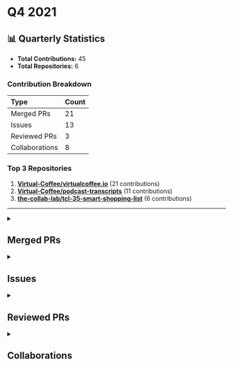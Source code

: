 # Q4 2021

## 📊 Quarterly Statistics

* **Total Contributions:** 45
* **Total Repositories:** 6

### Contribution Breakdown

| Type | Count |
| :--- | :--- |
| Merged PRs | 21 |
| Issues | 13 |
| Reviewed PRs | 3 |
| Collaborations | 8 |

### Top 3 Repositories

1. [**Virtual-Coffee/virtualcoffee.io**](https://github.com/Virtual-Coffee/virtualcoffee.io) (21 contributions)
2. [**Virtual-Coffee/podcast-transcripts**](https://github.com/Virtual-Coffee/podcast-transcripts) (11 contributions)
3. [**the-collab-lab/tcl-35-smart-shopping-list**](https://github.com/the-collab-lab/tcl-35-smart-shopping-list) (6 contributions)

---

<details>
  <summary><h2>Merged PRs</h2></summary>
<table style='width:100%; table-layout:fixed; margin-top:0;'>
  <thead>
    <tr>
      <th style='width:5%;'>No.</th>
      <th style='width:20%;'>Project Name</th>
      <th style='width:20%;'>Title</th>
      <th style='width:35%;'>Description</th>
      <th style='width:20%;'>Date</th>
    </tr>
  </thead>
  <tbody>
      <tr>
        <td>1.</td>
        <td>Virtual-Coffee/podcast-transcripts</td>
        <td><a href='https://github.com/Virtual-Coffee/podcast-transcripts/pull/11'>Add transcriptions guideline</a></td>
        <td>## Linked Issue<br><br>#10 <br><br>&lt;!--<br><br>If you have a pull request related to a current issue please link to that issue number.<br><br>That issue can be linked to the pull request by using the side panel in the Github UI or using the `#` symbol followed by the number of the associated issue.<br><br>To link a pull request to an issue to show that a fix is in progress and to automatically close the issue when someone merges the pull request, type the keyword &quot;Closes&quot; followed by a reference to the issue. For example, Closes #404 or Closes Virtual-Coffee/virtualcoffee.io/issues/404.<br><br>--&gt;<br><br>## Description<br><br>Add a guideline to keep the consistency throughout the Virtual Coffee podcast&#39;s transcriptions.<br><br>&lt;!--<br><br>A pull request description describes what constitutes the Pull Request and what changes you have made to the code.<br><br>It explains what you&#39;ve done, including any code changes, configuration changes, migrations included, new APIs introduced, changes made to old APIs, any new workers/crons introduced in the system, copy changes, and so on. You get the gist.<br><br>A good description informs everyone that is reaading it of the purpose of the pull request. This helps not just the current maintainers but anyone reading it now or in the future to understand your intent.<br><br>If the request is not complete but you want feedback use  Draft Pull Request option of the Pull request dropdown menu.<br><br>@mention individuals that you want to review the PR, and mention why. (“ @username I want to know what you think of this code.”)<br><br>--&gt;<br><br>## Methodology<br><br>&lt;!--<br><br>This section explains why the above changes explained were done.<br><br>Sometimes a developer feels that it&#39;s okay to write &quot;Business/Product requirement&quot; in the description. That&#39;s fine, but doing so defeats the purpose of this section.<br><br>If there is a better explanation as to why the changes were suggested, it&#39;s always good to attach a document reference link for that information.<br><br>A good &quot;Why&quot; section should explain the reasoning behind any changes.<br><br>--&gt;<br><br>## Code of Conduct<br><br>&gt; By submitting this pull request, you agree to follow our [Code of Conduct](https://virtualcoffee.io/code-of-conduct/)<br></td>
        <td>2021-12-28</td>
      </tr>
      <tr>
        <td>2.</td>
        <td>Virtual-Coffee/virtualcoffee.io</td>
        <td><a href='https://github.com/Virtual-Coffee/virtualcoffee.io/pull/498'>Update Virtual Coffee Slack Channel Guide</a></td>
        <td>## Linked Issue<br><br>#497 <br><br>&lt;!--<br><br>If you have a pull request related to a current issue please link to that issue number.<br><br>That issue can be linked to the pull request by using the side panel in the Github UI or using the `#` symbol followed by the number of the associated issue.<br><br>To link a pull request to an issue to show that a fix is in progress and to automatically close the issue when someone merges the pull request, type the keyword &quot;Closes&quot; followed by a reference to the issue. For example, Closes #404 or Closes Virtual-Coffee/virtualcoffee.io/issues/404.<br><br>--&gt;<br><br>## Description<br><br>Update Virtual Coffee&#39;s Slack channel guide to current channels.<br><br>&lt;!--<br><br>A pull request description describes what constitutes the Pull Request and what changes you have made to the code.<br><br>It explains what you&#39;ve done, including any code changes, configuration changes, migrations included, new APIs introduced, changes made to old APIs, any new workers/crons introduced in the system, copy changes, and so on. You get the gist.<br><br>A good description informs everyone that is reaading it of the purpose of the pull request. This helps not just the current maintainers but anyone reading it now or in the future to understand your intent.<br><br>If the request is not complete but you want feedback use  Draft Pull Request option of the Pull request dropdown menu.<br><br>@mention individuals that you want to review the PR, and mention why. (“ @username I want to know what you think of this code.”)<br><br>--&gt;<br><br>## Methodology<br><br>&lt;!--<br><br>This section explains why the above changes explained were done.<br><br>Sometimes a developer feels that it&#39;s okay to write &quot;Business/Product requirement&quot; in the description. That&#39;s fine, but doing so defeats the purpose of this section.<br><br>If there is a better explanation as to why the changes were suggested, it&#39;s always good to attach a document reference link for that information.<br><br>A good &quot;Why&quot; section should explain the reasoning behind any changes.<br><br>--&gt;<br><br>## Code of Conduct<br><br>&gt; By submitting this pull request, you agree to follow our [Code of Conduct](https://virtualcoffee.io/code-of-conduct/)<br></td>
        <td>2021-12-28</td>
      </tr>
      <tr>
        <td>3.</td>
        <td>Virtual-Coffee/virtualcoffee.io</td>
        <td><a href='https://github.com/Virtual-Coffee/virtualcoffee.io/pull/494'>Fix links to Code of Conduct, Our Member and About</a></td>
        <td>## Linked Issue<br><br>#491 <br><br>&lt;!--<br><br>If you have a pull request related to a current issue please link to that issue number.<br><br>That issue can be linked to the pull request by using the side panel in the Github UI or using the `#` symbol followed by the number of the associated issue.<br><br>To link a pull request to an issue to show that a fix is in progress and to automatically close the issue when someone merges the pull request, type the keyword &quot;Closes&quot; followed by a reference to the issue. For example, Closes #404 or Closes Virtual-Coffee/virtualcoffee.io/issues/404.<br><br>--&gt;<br><br>## Description<br><br>- Fix links to *Code of Conduct* and *Our Members* pages from *All Things Virtual Coffee* section on the homepage.<br>- Fix link to *About* page at navbar.<br><br>&lt;!--<br><br>A pull request description describes what constitutes the Pull Request and what changes you have made to the code.<br><br>It explains what you&#39;ve done, including any code changes, configuration changes, migrations included, new APIs introduced, changes made to old APIs, any new workers/crons introduced in the system, copy changes, and so on. You get the gist.<br><br>A good description informs everyone that is reaading it of the purpose of the pull request. This helps not just the current maintainers but anyone reading it now or in the future to understand your intent.<br><br>If the request is not complete but you want feedback use  Draft Pull Request option of the Pull request dropdown menu.<br><br>@mention individuals that you want to review the PR, and mention why. (“ @username I want to know what you think of this code.”)<br><br>--&gt;<br><br>## Methodology<br><br>&lt;!--<br><br>This section explains why the above changes explained were done.<br><br>Sometimes a developer feels that it&#39;s okay to write &quot;Business/Product requirement&quot; in the description. That&#39;s fine, but doing so defeats the purpose of this section.<br><br>If there is a better explanation as to why the changes were suggested, it&#39;s always good to attach a document reference link for that information.<br><br>A good &quot;Why&quot; section should explain the reasoning behind any changes.<br><br>--&gt;<br><br>## Code of Conduct<br><br>&gt; By submitting this pull request, you agree to follow our [Code of Conduct](https://virtualcoffee.io/code-of-conduct/)<br></td>
        <td>2021-12-22</td>
      </tr>
      <tr>
        <td>4.</td>
        <td>Virtual-Coffee/podcast-transcripts</td>
        <td><a href='https://github.com/Virtual-Coffee/podcast-transcripts/pull/9'>Improve transripction season 1 episode 7</a></td>
        <td>## Linked Issue<br><br>Closes #8 <br><br>## Description<br><br>- Improve podcast season 1 episode 7<br><br>## Methodology<br>- Improve/edit transcript manually by listening to the episodes of the podcast.<br>- Keeping 2 lines for each timestamp as originally generated transcriptions.<br></td>
        <td>2021-12-20</td>
      </tr>
      <tr>
        <td>5.</td>
        <td>Virtual-Coffee/podcast-transcripts</td>
        <td><a href='https://github.com/Virtual-Coffee/podcast-transcripts/pull/7'>Improve transcription season 1 episode 6</a></td>
        <td>## Linked Issue<br><br>Closes #6<br><br>## Description<br><br>- Improve podcast season 1 episode 6<br><br>## Methodology<br>- Improve/edit transcript manually by listening to the episodes of the podcast.<br>- Keeping 2 lines for each timestamp as originally generated transcriptions.<br></td>
        <td>2021-12-19</td>
      </tr>
      <tr>
        <td>6.</td>
        <td>Virtual-Coffee/podcast-transcripts</td>
        <td><a href='https://github.com/Virtual-Coffee/podcast-transcripts/pull/5'>Improve transcription season 1 episode 5</a></td>
        <td>## Linked Issue<br><br>Closes #4 <br><br>## Description<br><br>- Improve podcast season 1 episode 5<br><br>## Methodology<br>- Improve/edit transcript manually by listening to the episodes of the podcast.<br>- Keeping 2 lines for each timestamp as originally generated transcriptions.<br></td>
        <td>2021-12-15</td>
      </tr>
      <tr>
        <td>7.</td>
        <td>Virtual-Coffee/podcast-transcripts</td>
        <td><a href='https://github.com/Virtual-Coffee/podcast-transcripts/pull/1'>Improve podcast season 1 episode 0 & 4 </a></td>
        <td>## Linked Issue<br><br>- Closes #2<br>- Closes #3 <br><br>## Description<br><br>- Improve podcast season 1 <br>  - Episode 0<br>  - Episode 4<br><br>## Methodology<br>- Improve/edit transcript manually by listening to the episodes of the podcast.<br>- Keeping 2 lines for each timestamp as originally generated transcriptions.<br></td>
        <td>2021-12-11</td>
      </tr>
      <tr>
        <td>8.</td>
        <td>Virtual-Coffee/virtualcoffee.io</td>
        <td><a href='https://github.com/Virtual-Coffee/virtualcoffee.io/pull/488'>December newsletter</a></td>
        <td>## Linked Issue<br><br>Closes #486 <br><br>&lt;!--<br><br>If you have a pull request related to a current issue please link to that issue number.<br><br>That issue can be linked to the pull request by using the side panel in the Github UI or using the `#` symbol followed by the number of the associated issue.<br><br>To link a pull request to an issue to show that a fix is in progress and to automatically close the issue when someone merges the pull request, type the keyword &quot;Closes&quot; followed by a reference to the issue. For example, Closes #404 or Closes Virtual-Coffee/virtualcoffee.io/issues/404.<br><br>--&gt;<br><br>## Description<br><br>Add December 2021 newsletter.<br><br>&lt;!--<br><br>A pull request description describes what constitutes the Pull Request and what changes you have made to the code.<br><br>It explains what you&#39;ve done, including any code changes, configuration changes, migrations included, new APIs introduced, changes made to old APIs, any new workers/crons introduced in the system, copy changes, and so on. You get the gist.<br><br>A good description informs everyone that is reaading it of the purpose of the pull request. This helps not just the current maintainers but anyone reading it now or in the future to understand your intent.<br><br>If the request is not complete but you want feedback use  Draft Pull Request option of the Pull request dropdown menu.<br><br>@mention individuals that you want to review the PR, and mention why. (“ @username I want to know what you think of this code.”)<br><br>--&gt;<br><br>## Methodology<br><br>&lt;!--<br><br>This section explains why the above changes explained were done.<br><br>Sometimes a developer feels that it&#39;s okay to write &quot;Business/Product requirement&quot; in the description. That&#39;s fine, but doing so defeats the purpose of this section.<br><br>If there is a better explanation as to why the changes were suggested, it&#39;s always good to attach a document reference link for that information.<br><br>A good &quot;Why&quot; section should explain the reasoning behind any changes.<br><br>--&gt;<br><br>## Code of Conduct<br><br>&gt; By submitting this pull request, you agree to follow our [Code of Conduct](https://virtualcoffee.io/code-of-conduct/)<br></td>
        <td>2021-12-10</td>
      </tr>
      <tr>
        <td>9.</td>
        <td>the-collab-lab/tcl-35-smart-shopping-list</td>
        <td><a href='https://github.com/the-collab-lab/tcl-35-smart-shopping-list/pull/33'>Aa dc sort list</a></td>
        <td>## Description<br><br>This PR adds several functionalities:<br>- Sorting items by the estimated number of days until the next purchase.<br>- Sorting items with the same number of estimated days until next purchase alphabetically.<br>- Add background color to each item based on their `nextPurchase` days for visual distinction.<br>- Add `aria-label` to each item based on their `nextPurchase` days for accessibility purpose. <br><br>&lt;!-- What does this code change? Why did I choose this approach? Did I learn anything worth sharing? Reminder: This will be a publicly facing representation of your work (READ: help you land that sweet dev gig). --&gt;<br><br>## Related Issue<br><br>Closes #12 <br><br>&lt;!-- If you write &quot;closes&quot; followed by the Github issue number, it will automatically close the issue for you when the PR merges --&gt;<br><br>## Acceptance Criteria<br><br>- Items in the list are shown as visually distinct (e.g., with a different background color on the list item) according to how soon the item is expected to be bought again: Soon, Kind of soon, Not soon, Inactive<br>- Items should be sorted by the estimated number of days until the next purchase<br>- Items with the same number of estimated days until the next purchase should be sorted alphabetically<br>- Items in the different states should be described distinctly when read by a screen reader<br><br>&lt;!-- Include AC from the Github issue --&gt;<br><br>## Type of Changes<br><br>&lt;!-- Put an `✓` for the applicable box: --&gt;<br><br>|     | Type                       |<br>| --- | -------------------------- |<br>|    | :bug: Bug fix              |<br>|  ✓ | :sparkles: New feature     |<br>|  ✓ | :hammer: Refactoring       |<br>|    | :100: Add tests            |<br>|    | :link: Update dependencies |<br>|    | :scroll: Docs              |<br><br>## Updates<br><br>### Before<br><br>![lis-item-before](https://user-images.githubusercontent.com/45172775/141113037-6eb08006-4757-4d27-8430-d4f2dd2ed9e7.jpg)<br><br>&lt;!-- If UI feature, take provide screenshots --&gt;<br><br><br>### After<br><br>![list-item](https://user-images.githubusercontent.com/45172775/141113085-d7cb635a-feea-454a-b965-02da9b46ceed.jpg)<br><br>&lt;!-- If UI feature, take provide screenshots --&gt;<br><br><br>## Testing Steps / QA Criteria<br><br>- Pull the branch.<br>- Run npm start<br>- Launch the browser to preview at http://localhost:3000/<br>- Enter a token from Firebase to join the existing list or create a new list and add several items.<br>  By now we should already see the background color for each item based on their `nextPurchase`.<br>   - Green -&gt; 7 days<br>   - Yellow -&gt; 14 days<br>   - Purple -&gt; 30 days<br>- Open browser&#39;s devtools.<br>- Inspect the `&lt;span&gt;` inside the `&lt;label&gt;` of `input checkbox` to check the `aria-label`.<br>  Here we will see something like  `&lt;span class=&quot;hide-span&quot; aria-label=&quot;Buy Chocolate every 14 days&quot;&gt;Chocolate&lt;/span&gt;`.<br>- Go to Firebase.<br>- Rollback the date of `lastPurchase` on an item.<br>- Go to our application and check that item again.<br>  The expected behavior is that the list is now sorted based on the `estimatedPurchaseInterval`. And items with the same `estimatedPurchaseInterval` are sorted alphabetically.<br><br>&lt;!-- Provide steps the other cohort members and mentors need to follow to properly test your additions. --&gt;<br><br></td>
        <td>2021-11-10</td>
      </tr>
      <tr>
        <td>10.</td>
        <td>drone/docs</td>
        <td><a href='https://github.com/drone/docs/pull/516'>(maint) Troubleshooting Windows users preview on `highlight yaml`</a></td>
        <td>## Issue<br><br>We have found that for Windows users, the `highlight yaml` cannot be previewed correctly as below examples.<br><br>As appeared on the website:<br><br>![2021-11-09 21 43 37 docs drone io 96f5f4e1746e](https://user-images.githubusercontent.com/45172775/141009965-3bbb177c-92ae-4101-98b4-b3e29fc460be.png)<br><br>As appeared on the preview:<br><br>![preview-yaml](https://user-images.githubusercontent.com/45172775/141010161-8d1d9506-e39c-4ac2-aa1a-a13bb9f22e3f.jpg)<br><br>## Methodology<br><br>We don&#39;t find any solution yet for this issue which is coming from Hugo.<br>So we tried to preview with WSL which works perfectly.<br><br>## Suggestion<br><br>We include a suggestion on the README file for Windows users to preview this with WSL.<br><br>.</td>
        <td>2021-11-09</td>
      </tr>
      <tr>
        <td>11.</td>
        <td>the-collab-lab/tcl-35-smart-shopping-list</td>
        <td><a href='https://github.com/the-collab-lab/tcl-35-smart-shopping-list/pull/31'>Aa eu compute next purchase date</a></td>
        <td>## Description<br><br>This PR adds functionality to calculate the estimation of the number of days until the next purchase date and record it in the database.<br><br>&lt;!-- What does this code change? Why did I choose this approach? Did I learn anything worth sharing? Reminder: This will be a publicly facing representation of your work (READ: help you land that sweet dev gig). --&gt;<br><br>## Related Issue<br><br>Closes #10 <br><br>&lt;!-- If you write &quot;closes&quot; followed by the Github issue number, it will automatically close the issue for you when the PR merges --&gt;<br><br>## Acceptance Criteria<br><br>- When a purchase is recorded, the estimated number of days until the next purchase date should be calculated and recorded in the database.<br><br>&lt;!-- Include AC from the Github issue --&gt;<br><br>## Type of Changes<br><br>&lt;!-- Put an `✓` for the applicable box: --&gt;<br><br>|     | Type                       |<br>| --- | -------------------------- |<br>|    | :bug: Bug fix              |<br>|  ✓ | :sparkles: New feature     |<br>|    | :hammer: Refactoring       |<br>|    | :100: Add tests            |<br>|    | :link: Update dependencies |<br>|    | :scroll: Docs              |<br><br>## Updates<br><br>### Before<br><br>&lt;!-- If UI feature, take provide screenshots --&gt;<br><br><br>### After<br><br>&lt;!-- If UI feature, take provide screenshots --&gt;<br><br><br>## Testing Steps / QA Criteria<br><br>- Pull the branch.<br>- Run `npm start`<br>- Launch the browser to preview at http://localhost:3000/<br>- Click the &quot;create a new list&quot; button<br>- Click the &quot;add item&quot; button<br>- Add an item, select how soon to buy the item, click the &quot;Add Item&quot; button.<br>- Navigate to the List page and open `developer&#39;s tool &gt; the Application tab` to see the generated three words token.<br>- Go to Firebase and open the document with the generated three words token as you see on the Application tab.<br>  Here you will see new fields of `estimatedPurchaseInterval: null` and `totalPurchase: 0`.<br>- Check the item on the List page and get back to the Firebase.<br>  The expected behavior is `totalPurchase` will be added by 1.<br>- Subtract the `lastPurchase` to uncheck the checklist.<br>- Go to the List and check the item again.<br>- Go back to Firebase.<br>  Now you should see that the `totalPurchase` is updated and `estimatedPurchaseInterval` starts estimating days of the next purchase and gets recorded in the database.<br><br>&lt;!-- Provide steps the other cohort members and mentors need to follow to properly test your additions. --&gt;<br><br></td>
        <td>2021-11-04</td>
      </tr>
      <tr>
        <td>12.</td>
        <td>Virtual-Coffee/virtualcoffee.io</td>
        <td><a href='https://github.com/Virtual-Coffee/virtualcoffee.io/pull/468'>Add November Newsletter</a></td>
        <td>## Linked Issue<br><br>- closes #467<br><br>&lt;!--<br><br>If you have a pull request related to a current issue please link to that issue number.<br><br>That issue can be linked to the pull request by using the side panel in the Github UI or using the `#` symbol followed by the number of the associated issue.<br><br>To link a pull request to an issue to show that a fix is in progress and to automatically close the issue when someone merges the pull request, type the keyword &quot;Closes&quot; followed by a reference to the issue. For example, Closes #404 or Closes Virtual-Coffee/virtualcoffee.io/issues/404.<br><br>--&gt;<br><br>## Description<br><br>Add November 2021 November Newsletter to the website.<br><br>&lt;!--<br><br>A pull request description describes what constitutes the Pull Request and what changes you have made to the code.<br><br>It explains what you&#39;ve done, including any code changes, configuration changes, migrations included, new APIs introduced, changes made to old APIs, any new workers/crons introduced in the system, copy changes, and so on. You get the gist.<br><br>A good description informs everyone that is reaading it of the purpose of the pull request. This helps not just the current maintainers but anyone reading it now or in the future to understand your intent.<br><br>If the request is not complete but you want feedback use  Draft Pull Request option of the Pull request dropdown menu.<br><br>@mention individuals that you want to review the PR, and mention why. (“ @username I want to know what you think of this code.”)<br><br>--&gt;<br><br>## Methodology<br><br>Following the steps from the issue description.<br><br>&lt;!--<br><br>This section explains why the above changes explained were done.<br><br>Sometimes a developer feels that it&#39;s okay to write &quot;Business/Product requirement&quot; in the description. That&#39;s fine, but doing so defeats the purpose of this section.<br><br>If there is a better explanation as to why the changes were suggested, it&#39;s always good to attach a document reference link for that information.<br><br>A good &quot;Why&quot; section should explain the reasoning behind any changes.<br><br>--&gt;<br><br>## Code of Conduct<br><br>&gt; By submitting this pull request, you agree to follow our [Code of Conduct](https://virtualcoffee.io/code-of-conduct/)<br></td>
        <td>2021-11-01</td>
      </tr>
      <tr>
        <td>13.</td>
        <td>mgreiler/se-unlocked</td>
        <td><a href='https://github.com/mgreiler/se-unlocked/pull/126'>Improve transcription episode 36 with Natalie Davis</a></td>
        <td>## Link Issue<br><br>Closes #118 <br><br>## Description<br><br>Improve the transcript of episode 36 with Natalie Davis.<br><br>## Methodology<br><br>- Manually fix by listening to the episode.<br>- Break every line to +/- 80 characters.<br>- Take out stutter words.</td>
        <td>2021-10-31</td>
      </tr>
      <tr>
        <td>14.</td>
        <td>drone/docs</td>
        <td><a href='https://github.com/drone/docs/pull/512'>(maint) Fix highlight in Macstadium's configuration trigger by action</a></td>
        <td>## Link Issue<br><br>#511 <br><br>## Description<br><br>I added highlight to the example by changing `{{&lt; highlight text &quot;linenos=table,linenostart=12&quot; &gt;}}` to `{{&lt; highlight yaml &quot;linenos=table,linenostart=12&quot; &gt;}}` to keep consistency.</td>
        <td>2021-10-28</td>
      </tr>
      <tr>
        <td>15.</td>
        <td>the-collab-lab/tcl-35-smart-shopping-list</td>
        <td><a href='https://github.com/the-collab-lab/tcl-35-smart-shopping-list/pull/29'>Aa fo create prompt btn</a></td>
        <td>## Description<br><br>This PR created a welcoming prompt to add a new user&#39;s first item if the list is empty to help the user gets oriented to how the app works.<br>The code changes the way the new user navigates to add item page for UX purposes.<br><br>@fatima-ola & @adiati98 learned how to route to a page on click event, which is using the `useHistory().push` method from `react-router-dom`.<br><br>&lt;!-- What does this code change? Why did I choose this approach? Did I learn anything worth sharing? Reminder: This will be a publicly facing representation of your work (READ: help you land that sweet dev gig). --&gt;<br><br>## Related Issue<br><br>Closes #7 <br><br>&lt;!-- If you write &quot;closes&quot; followed by the Github issue number, it will automatically close the issue for you when the PR merges --&gt;<br><br>## Acceptance Criteria<br><br>- The list view, when there are no items to display, should show a prompt (e.g., a button) for the user to add their first item<br><br>&lt;!-- Include AC from the Github issue --&gt;<br><br>## Type of Changes<br><br>&lt;!-- Put an `✓` for the applicable box: --&gt;<br><br>|     | Type                       |<br>| --- | -------------------------- |<br>|    | :bug: Bug fix              |<br>|  ✓ | :sparkles: New feature     |<br>|    | :hammer: Refactoring       |<br>|    | :100: Add tests            |<br>|    | :link: Update dependencies |<br>|    | :scroll: Docs              |<br><br>## Updates<br><br>### Before<br><br>&lt;!-- If UI feature, take provide screenshots --&gt;<br><br><br>### After<br><br>&lt;!-- If UI feature, take provide screenshots --&gt;<br>![add-item-btn](https://user-images.githubusercontent.com/45172775/139330015-7fdeddca-fc23-439f-9e7e-30508d19ba06.jpg)<br><br><br><br>## Testing Steps / QA Criteria<br><br>- Pull the branch.<br>- Run `npm start`<br>- Launch the browser to preview at `http://localhost:3000/`<br>- Click the &quot;Create a new list&quot; button.<br>- The screenshot above appears, and the new user can add an item by clicking the &quot;Add item&quot; button.<br><br><br>&lt;!-- Provide steps the other cohort members and mentors need to follow to properly test your additions. --&gt;<br><br></td>
        <td>2021-10-28</td>
      </tr>
      <tr>
        <td>16.</td>
        <td>mgreiler/se-unlocked</td>
        <td><a href='https://github.com/mgreiler/se-unlocked/pull/123'>Improve transcript episode 45 with Matt Biilmann</a></td>
        <td>## Link Issue <br>Closes #108 <br><br>## Description<br>- Improve the transcript of episode 45 with Matt Biilmann.<br><br>## Methodology<br>- Manually fix by listening to the episode.<br>- Break every line to +/- 80 characters.<br>- Take out stutter words.<br></td>
        <td>2021-10-26</td>
      </tr>
      <tr>
        <td>17.</td>
        <td>Virtual-Coffee/virtualcoffee.io</td>
        <td><a href='https://github.com/Virtual-Coffee/virtualcoffee.io/pull/452'>FIX: Accessibility on Newsletter Subscription Form </a></td>
        <td>## Linked Issue<br><br>Closes #447 <br><br><br>## Description<br><br>- Delete `&lt;fieldset&gt;`<br>- Change `aria-describedby=&quot;emailHelp&quot;` to `aria-describedby=&quot;nameHelp&quot;`<br>- Add `&lt;label&gt;` and `id` for `&lt;input&gt;`<br><br>### Before<br><br>![before-newsletter-form](https://user-images.githubusercontent.com/45172775/138494374-d1ee9c49-f5ec-407f-bea2-82c12cf6a555.jpg)<br><br>### After<br><br>![after-newsletter-form](https://user-images.githubusercontent.com/45172775/138494401-e159f94c-d0e1-4f5b-8517-3542dcd283fc.jpg)<br><br><br>## Methodology<br><br>I used WAVE to check the accessibility issues.<br><br>## Code of Conduct<br><br>&gt; By submitting this pull request, you agree to follow our [Code of Conduct](https://virtualcoffee.io/code-of-conduct/)<br></td>
        <td>2021-10-22</td>
      </tr>
      <tr>
        <td>18.</td>
        <td>Virtual-Coffee/virtualcoffee.io</td>
        <td><a href='https://github.com/Virtual-Coffee/virtualcoffee.io/pull/446'>FIX: Accessibility issues in sponsors section </a></td>
        <td>## Linked Issue<br><br>Closes #432 <br><br>## Description<br><br>- Change `&lt;h4&gt;` to `&lt;h3&gt;` for fixing skipped heading issue.<br>- Delete `&lt;a&gt;` in `&lt;h3&gt;` and wrap the whole `&lt;li&gt;` to fix redundant links issue.<br>- Empty `alt` text to be skipped by screen readers.<br>- Change styling from `h4 a` to `h3` on `_supporters.scss`<br><br>### Before<br><br>![sponsor-section-before-fix](https://user-images.githubusercontent.com/45172775/138007382-348c0079-53f9-41fe-bd83-9f5f2f96d1df.jpg)<br><br>### After<br><br>![final-result](https://user-images.githubusercontent.com/45172775/138007420-0270c388-48fa-4e4b-b04b-7b97a00b3a94.jpg)<br><br><br><br>## Methodology<br><br>- I used [WAVE](https://wave.webaim.org/) to check the accessibility.<br>- I also used [NVDA](https://www.nvaccess.org/about-nvda/) to check how it reads by screen readers.<br><br>## Code of Conduct<br><br>&gt; By submitting this pull request, you agree to follow our [Code of Conduct](https://virtualcoffee.io/code-of-conduct/)<br></td>
        <td>2021-10-20</td>
      </tr>
      <tr>
        <td>19.</td>
        <td>Virtual-Coffee/virtualcoffee.io</td>
        <td><a href='https://github.com/Virtual-Coffee/virtualcoffee.io/pull/423'>Add edit on GitHub links to all pages on footer in base.njk</a></td>
        <td>## Linked Issue<br><br>#399 <br><br>## Description<br><br>Update base.njk file to add &quot;edit on GitHub&quot; links to all pages on the footer.<br><br>## Methodology<br><br></td>
        <td>2021-10-07</td>
      </tr>
      <tr>
        <td>20.</td>
        <td>Virtual-Coffee/virtualcoffee.io</td>
        <td><a href='https://github.com/Virtual-Coffee/virtualcoffee.io/pull/406'>Add October newsletter</a></td>
        <td>## Linked Issue<br><br>#403  <br><br>## Description<br><br>Add October 2021 newsletter.<br><br>## Methodology<br><br><br><br></td>
        <td>2021-10-04</td>
      </tr>
      <tr>
        <td>21.</td>
        <td>Virtual-Coffee/virtualcoffee.io</td>
        <td><a href='https://github.com/Virtual-Coffee/virtualcoffee.io/pull/382'>Update Ayu Adiati's member info</a></td>
        <td>## Linked Issue<br><br>#13 <br><br>## Description<br><br>Update Ayu Adiati&#39;s info on the member page:<br>- Update name<br>- Add mainURL<br>- Add accounts<br><br>## Methodology<br><br><br><br></td>
        <td>2021-10-01</td>
      </tr>
  </tbody>
</table>
</details>

<details>
  <summary><h2>Issues</h2></summary>
<table style='width:100%; table-layout:fixed; margin-top:0;'>
  <thead>
    <tr>
      <th style='width:5%;'>No.</th>
      <th style='width:20%;'>Project Name</th>
      <th style='width:20%;'>Title</th>
      <th style='width:35%;'>Description</th>
      <th style='width:20%;'>Date</th>
    </tr>
  </thead>
  <tbody>
      <tr>
        <td>1.</td>
        <td>Virtual-Coffee/podcast-transcripts</td>
        <td><a href='https://github.com/Virtual-Coffee/podcast-transcripts/issues/10'>Add guideline to transcribe the transcripts</a></td>
        <td>## Issue Context<br><br>Our podcast&#39;s transcriptions are automatically generated, so there would be typos or missing words. <br><br>We want to improve every episode&#39;s transcription so they can be accessible for everyone. Currently, we are doing this manually.<br><br>To keep the consistency throughout the transcripts we need to have a guideline of transcription.<br><br></td>
        <td>2021-12-28</td>
      </tr>
      <tr>
        <td>2.</td>
        <td>Virtual-Coffee/virtualcoffee.io</td>
        <td><a href='https://github.com/Virtual-Coffee/virtualcoffee.io/issues/497'>Update Virtual Coffee's Slack Channel Guide</a></td>
        <td>### Is there an existing issue for this?<br><br>- [X] I have searched the existing issues<br><br>### Type of Change<br><br>Edit/Clarification on existing content<br><br>### URL of existing page<br><br>https://virtualcoffee.io/resources/virtual-coffee/slack-channel-guide/<br><br>### Context for content change<br><br>There are some additional and deleted channels in Virtual Coffee&#39;s slack.<br>We need to update this guide. <br><br>### Proposed solution<br><br>_No response_<br><br>### Resources that can help<br><br>_No response_<br><br>### Collaborators<br><br>@danieltott I have updated the guide and will submit the PR soon today 😊<br><br>### Code of Conduct<br><br>- [X] I&#39;ve read the Code of Conduct and understand my responsibilities as a member of the Virtual Coffee community</td>
        <td>2021-12-28</td>
      </tr>
      <tr>
        <td>3.</td>
        <td>Virtual-Coffee/virtualcoffee.io</td>
        <td><a href='https://github.com/Virtual-Coffee/virtualcoffee.io/issues/491'>The link of Code of Conduct and Our Members navigate to About Virtual Coffee page </a></td>
        <td>### Is there an existing issue for this?<br><br>- [X] I have searched the existing issues<br><br>### What happened?<br><br>Both links to Code of Conduct and Our Members navigate to About Virtual Coffee page.<br><br>### Steps To Reproduce<br><br>1. On [Virtual Coffee homepage](https://virtualcoffee.io/) go to All Things Virtual Coffee section (as pics attached)<br>2. Click on the Code of Conduct link, and/or<br>3. Click on the Our Members link<br><br>![vc-web-links](https://user-images.githubusercontent.com/45172775/147126197-6e05713a-1f9b-482e-987b-e23f705fe013.jpg)<br><br><br> <br><br>### What browsers are you seeing the problem on?<br><br>Firefox, Chrome<br><br>### Environment<br><br>```markdown<br>- OS:<br>- Node:<br>- yarn:<br>```<br><br><br>### Anything else?<br><br>_No response_<br><br>### Code of Conduct<br><br>- [X] I&#39;ve read the Code of Conduct and understand my responsibilities as a member of the Virtual Coffee community</td>
        <td>2021-12-22</td>
      </tr>
      <tr>
        <td>4.</td>
        <td>Virtual-Coffee/podcast-transcripts</td>
        <td><a href='https://github.com/Virtual-Coffee/podcast-transcripts/issues/8'>Improve Transcription Season 1 Episode 7</a></td>
        <td>## Issue Context<br><br>Our podcast&#39;s transcriptions are automatically generated, so there would be typos or missing words. <br><br>We want to improve every episode&#39;s transcription so they can be accessible for everyone. Currently, we are doing this manually.<br><br>## Steps To Update<br><br>- Open the file of the podcast&#39;s episode. <br>  e.g.: `1_0.srt` means season 1 episode 0<br>-  Listen to the podcast&#39;s episode and improve the transcript based on what you hear.<br><br>## Accessibility Resources<br><br>- [Transcribing Audio to Text - W3C WAI](https://www.w3.org/WAI/media/av/transcribing/)<br><br>If you have questions or need help, please let us know.<br></td>
        <td>2021-12-20</td>
      </tr>
      <tr>
        <td>5.</td>
        <td>Virtual-Coffee/podcast-transcripts</td>
        <td><a href='https://github.com/Virtual-Coffee/podcast-transcripts/issues/6'>Improve Transcription Season 1 Episode 6</a></td>
        <td>## Issue Context<br><br>Our podcast&#39;s transcriptions are automatically generated, so there would be typos or missing words. <br><br>We want to improve every episode&#39;s transcription so they can be accessible for everyone. Currently, we are doing this manually.<br><br>## Steps To Update<br><br>- Open the file of the podcast&#39;s episode. <br>  e.g.: `1_0.srt` means season 1 episode 0<br>-  Listen to the podcast&#39;s episode and improve the transcript based on what you hear.<br><br>## Accessibility Resources<br><br>- [Transcribing Audio to Text - W3C WAI](https://www.w3.org/WAI/media/av/transcribing/)<br><br>If you have questions or need help, please let us know.<br></td>
        <td>2021-12-19</td>
      </tr>
      <tr>
        <td>6.</td>
        <td>Virtual-Coffee/podcast-transcripts</td>
        <td><a href='https://github.com/Virtual-Coffee/podcast-transcripts/issues/4'>Improve Transcription Season 1 Episode 5</a></td>
        <td>## Issue Context<br><br>Our podcast&#39;s transcriptions are automatically generated, so there would be typos or missing words. <br><br>We want to improve every episode&#39;s transcription so they can be accessible for everyone. Currently, we are doing this manually.<br><br>## Steps To Update<br><br>- Open the file of the podcast&#39;s episode. <br>  e.g.: `1_0.srt` means season 1 episode 0<br>-  Listen to the podcast&#39;s episode and improve the transcript based on what you hear.<br><br>## Accessibility Resources<br><br>- [Transcribing Audio to Text - W3C WAI](https://www.w3.org/WAI/media/av/transcribing/)<br><br>If you have questions or need help, please let us know.<br></td>
        <td>2021-12-15</td>
      </tr>
      <tr>
        <td>7.</td>
        <td>Virtual-Coffee/podcast-transcripts</td>
        <td><a href='https://github.com/Virtual-Coffee/podcast-transcripts/issues/3'>Improve Season 1 Episode 4</a></td>
        <td>## Issue Context<br><br>Our podcast&#39;s transcriptions are automatically generated, so there would be typos or missing words. <br><br>We want to improve every episode&#39;s transcription so they can be accessible for everyone. Currently, we are doing this manually.<br><br>## Steps To Update<br><br>- Open the file of the podcast&#39;s episode. <br>  e.g.: `1_0.srt` means season 1 episode 0<br>-  Listen to the podcast&#39;s episode and improve the transcript based on what you hear.<br><br>## Accessibility Resources<br><br>- [Transcribing Audio to Text - W3C WAI](https://www.w3.org/WAI/media/av/transcribing/)<br><br>If you have questions or need help, please let us know.<br></td>
        <td>2021-12-12</td>
      </tr>
      <tr>
        <td>8.</td>
        <td>Virtual-Coffee/podcast-transcripts</td>
        <td><a href='https://github.com/Virtual-Coffee/podcast-transcripts/issues/2'>Improve Season 1 Episode 0</a></td>
        <td>## Issue Context<br><br>Our podcast&#39;s transcriptions are automatically generated, so there would be typos or missing words. <br><br>We want to improve every episode&#39;s transcription so they can be accessible for everyone. Currently, we are doing this manually.<br><br>## Steps To Update<br><br>- Open the file of the podcast&#39;s episode. <br>  e.g.: `1_0.srt` means season 1 episode 0<br>-  Listen to the podcast&#39;s episode and improve the transcript based on what you hear.<br><br>## Accessibility Resources<br><br>- [Transcribing Audio to Text - W3C WAI](https://www.w3.org/WAI/media/av/transcribing/)<br><br>If you have questions or need help, please let us know.<br></td>
        <td>2021-12-12</td>
      </tr>
      <tr>
        <td>9.</td>
        <td>Virtual-Coffee/virtualcoffee.io</td>
        <td><a href='https://github.com/Virtual-Coffee/virtualcoffee.io/issues/486'>Add Dec. newsletter to site</a></td>
        <td>## Issue Context<br><br>Every month, we try to get the newsletter up on the site within a week of sending it out. Currently, we&#39;re moving them over &quot;by hand.&quot;<br><br>You can look at the existing newsletters ( src &gt; newsletter &gt; issues) as a kind of template. The sections are all the same. The content needs to be updated, and sometimes that changes the way things look, for example, your list may have fewer items.<br><br>## Steps to update<br><br>You can look at the existing newsletters ( src &gt; newsletter &gt; issues) as a kind of template. The sections are all the same. The content needs to be updated, and sometimes that changes the way things look, for example, your list may have fewer items.<br><br>In the code base, navigate to src &gt; newsletter &gt; issues and create a new file 2021-12.njk<br>Add the latest issue using the format from the past issues.<br>If you have questions, please let us know. We&#39;re up for pairing if anyone wants to walk through this!</td>
        <td>2021-12-08</td>
      </tr>
      <tr>
        <td>10.</td>
        <td>Virtual-Coffee/virtualcoffee.io</td>
        <td><a href='https://github.com/Virtual-Coffee/virtualcoffee.io/issues/485'>Edit podcasts' transcriptions</a></td>
        <td>### Is there an existing issue for this?<br><br>- [X] I have searched the existing issues<br><br>### Type of Change<br><br>Edit/Clarification on existing content<br><br>### URL of existing page<br><br>_No response_<br><br>### Context for content change<br><br>I noticed that our podcast episodes have automatically generated transcriptions.<br>There are typos in every episode.  <br><br>### Proposed solution<br><br>To make it more accessible, we can manually edit the transcriptions based on the W3C guidance for [transcribing audio to text](https://www.w3.org/WAI/media/av/transcribing/).<br><br>### Resources that can help<br><br>https://www.w3.org/WAI/media/av/transcribing/<br><br>### Collaborators<br><br>_No response_<br><br>### Code of Conduct<br><br>- [X] I&#39;ve read the Code of Conduct and understand my responsibilities as a member of the Virtual Coffee community</td>
        <td>2021-12-05</td>
      </tr>
      <tr>
        <td>11.</td>
        <td>Virtual-Coffee/members.virtualcoffee.io</td>
        <td><a href='https://github.com/Virtual-Coffee/members.virtualcoffee.io/issues/4'>No display of dates when adding date published on blogpost's page with mobile phone </a></td>
        <td>### Is there an existing issue for this?<br><br>- [X] I have searched the existing issues<br><br>### What happened?<br><br>When adding new blog post to the member&#39;s monthly challenge page on mobile phone, there is no dates display besides today.<br><br>However, when we click on a date blindly, it does give focus on the date and we can still add backdated posts.<br><br>### Steps To Reproduce<br><br>From mobile phone:<br>1. After sign in to members&#39;page, click the &quot;Check out the Monthly Challenges&quot;.<br>2. Click &quot;Add your blog posts!&quot;<br>3. Click &quot;Add New Post!&quot;<br>4. Click on Date Published and you will see this page <br>![Screenshot_20211125-223637_DuckDuckGo](https://user-images.githubusercontent.com/45172775/143663098-46b88f96-bac0-4ddb-a30b-5ab5f5ab2e55.jpg)<br><br><br><br>### What browsers are you seeing the problem on?<br><br>Chrome, Other<br><br>### Environment<br><br>_No response_<br><br>### Anything else?<br><br>_No response_<br><br>### Code of Conduct<br><br>- [X] I&#39;ve read the Code of Conduct and understand my responsibilities as a member of the Virtual Coffee community</td>
        <td>2021-11-27</td>
      </tr>
      <tr>
        <td>12.</td>
        <td>Virtual-Coffee/virtualcoffee.io</td>
        <td><a href='https://github.com/Virtual-Coffee/virtualcoffee.io/issues/467'>Add Nov. newsletter to site </a></td>
        <td>## Issue Context<br><br>Every month, we try to get the newsletter up on the site within a week of sending it out. Currently, we&#39;re moving them over &quot;by hand.&quot;<br><br>You can look at the existing newsletters ( src &gt; newsletter &gt; issues) as a kind of template. The sections are all the same. The content needs updated, and sometimes that changes the way things look, for example, your list may have fewer items.<br><br>## Steps to update<br><br>You can look at the existing newsletters ( src &gt; newsletter &gt; issues) as a kind of template. The sections are all the same. The content needs updated, and sometimes that changes the way things look, for example, your list may have fewer items<br><br>In the code base, navigate to src &gt; newsletter &gt; issues and create a new file 2021-11.njk<br>Add the latest issue using the format from the past issues.<br>If you have questions, please let us know. We&#39;re up for pairing if anyone wants to walk through this!</td>
        <td>2021-11-01</td>
      </tr>
      <tr>
        <td>13.</td>
        <td>Virtual-Coffee/virtualcoffee.io</td>
        <td><a href='https://github.com/Virtual-Coffee/virtualcoffee.io/issues/403'>Add Oct. newsletter to site</a></td>
        <td>## Issue Context<br><br>Every month, we try to get the newsletter up on the site within a week of sending it out. Currently, we&#39;re moving them over &quot;by hand.&quot;<br><br>You can look at the existing newsletters ( src &gt; newsletter &gt; issues) as a kind of template. The sections are all the same. The content needs updated, and sometimes that changes the way things look, for example, your list may have fewer items.<br>Steps to update<br><br>You can look at the existing newsletters ( src &gt; newsletter &gt; issues) as a kind of template. The sections are all the same. The content needs updated, and sometimes that changes the way things look, for example, your list may have fewer items<br><br>In the code base, navigate to src &gt; newsletter &gt; issues and create a new file 2021-10.njk<br>Add the latest issue using the format from the past issues.<br>If you have questions, please let us know. We&#39;re up for pairing if anyone wants to walk through this!</td>
        <td>2021-10-04</td>
      </tr>
  </tbody>
</table>
</details>

<details>
  <summary><h2>Reviewed PRs</h2></summary>
<table style='width:100%; table-layout:fixed; margin-top:0;'>
  <thead>
    <tr>
      <th style='width:5%;'>No.</th>
      <th style='width:20%;'>Project Name</th>
      <th style='width:20%;'>Title</th>
      <th style='width:35%;'>Description</th>
      <th style='width:20%;'>Date</th>
    </tr>
  </thead>
  <tbody>
      <tr>
        <td>1.</td>
        <td>the-collab-lab/tcl-35-smart-shopping-list</td>
        <td><a href='https://github.com/the-collab-lab/tcl-35-smart-shopping-list/pull/45'>Style listitem</a></td>
        <td>## Description<br>This PR changes the look and feel of the list page. I used Bootstrap for the styling<br>&lt;!-- What does this code change? Why did I choose this approach? Did I learn anything worth sharing? Reminder: This will be a publicly facing representation of your work (READ: help you land that sweet dev gig). --&gt;<br><br>## Related Issue<br><br>Closes #13 <br><br>&lt;!-- If you write &quot;closes&quot; followed by the Github issue number, it will automatically close the issue for you when the PR merges --&gt;<br><br>## Acceptance Criteria<br><br>- Display items purchased in a structured and organized format with checkboxes and delete buttons aligned properly<br>- Relate a friendly message to users when an item is to be deleted<br>- Follow the same colour scheme selected for the design<br><br>&lt;!-- Include AC from the Github issue --&gt;<br><br>## Type of Changes<br><br>&lt;!-- Put an `✓` for the applicable box: --&gt;<br><br>|     | Type                       |<br>| --- | -------------------------- |<br>|    | :bug: Bug fix              |<br>|  ✓ | :sparkles: New feature     |<br>|  ✓  | :hammer: Refactoring       |<br>|    | :100: Add tests            |<br>| ✓ | :link: Update dependencies |<br>|    | :scroll: Docs              |<br><br>## Updates<br><br>### Before<br>![Screenshot from 2021-11-27 14-29-06](https://user-images.githubusercontent.com/57072944/143683441-9a4f56a6-ba9d-4aa2-80c1-4e79cc13da90.png)<br><br>&lt;!-- If UI feature, take provide screenshots --&gt;<br><br><br>### After<br>![localhost_3000_list](https://user-images.githubusercontent.com/57072944/143683466-2e2dbb11-31d5-4cda-8cf8-1f82000fee3b.png)<br><br>![localhost_3000_list2](https://user-images.githubusercontent.com/57072944/143683465-e5244f4c-7da8-4221-bf2d-609d2997c47c.png)<br>&lt;!-- If UI feature, take provide screenshots --&gt;<br><br><br>## Testing Steps / QA Criteria<br><br>- Pull the branch <br>- Install all the dependencies by running `npm install` on your terminal<br>- Run `npm start` to start the local server and launch the application on the browser<br>- Open your browser to view the page<br><br><br>&lt;!-- Provide steps the other cohort members and mentors need to follow to properly test your additions. --&gt;<br><br></td>
        <td>2021-11-28</td>
      </tr>
      <tr>
        <td>2.</td>
        <td>the-collab-lab/tcl-35-smart-shopping-list</td>
        <td><a href='https://github.com/the-collab-lab/tcl-35-smart-shopping-list/pull/36'>Refactor components</a></td>
        <td>_For an example of how to fill this template out, [see this Pull Request](https://github.com/the-collab-lab/tcl-3-smart-shopping-list/pull/44)._ <br><br>## Description<br><br>Isolate `Sort` and `Validation` components from `ListItems` and `AddItem` components.<br><br>## Related Issue<br><br>&lt;!-- If you write &quot;closes&quot; followed by the Github issue number, it will automatically close the issue for you when the PR merges --&gt;<br><br>## Acceptance Criteria<br><br>&lt;!-- Include AC from the Github issue --&gt;<br><br>## Type of Changes<br><br>&lt;!-- Put an `✓` for the applicable box: --&gt;<br><br>|     | Type                       |<br>| --- | -------------------------- |<br>|    | :bug: Bug fix              |<br>|    | :sparkles: New feature     |<br>| ✓ | :hammer: Refactoring       |<br>|    | :100: Add tests            |<br>|    | :link: Update dependencies |<br>|    | :scroll: Docs              |<br><br>## Updates<br><br>### Before<br><br>&lt;!-- If UI feature, take provide screenshots --&gt;<br><br><br>### After<br><br>&lt;!-- If UI feature, take provide screenshots --&gt;<br><br><br>## Testing Steps / QA Criteria<br><br>Features should operate as before. <br><br>Currently the input validation runs on `/add` as soon as the page is loaded.<br></td>
        <td>2021-11-23</td>
      </tr>
      <tr>
        <td>3.</td>
        <td>the-collab-lab/tcl-35-smart-shopping-list</td>
        <td><a href='https://github.com/the-collab-lab/tcl-35-smart-shopping-list/pull/16'>Aa fo connect to firestore</a></td>
        <td>## Description<br>This PR reads from and writes to the Firestore database so that users can persist information. In this PR, Ayu and Fatima created two components for the feature(AddItem and ListItem). Ayu worked on the ListItem component and was able to read from firestore while Fatima worked on the AddItem component to write to firestore. The code was then refactored and clean up. We learnt how to work together and collaborate effectively, we also learnt how to debug and fix errors by googling and asking questions.<br><br>### Write items to the database<br>We set up firestore on our codebase and connected it to the database so that we can write to it. We created a button and wrote a function for the button that helps submit our hard-coded data to firestore on a click action.<br><br>Check out more documentation and examples of how to write to firestore [here](https://firebase.google.com/docs/firestore/manage-data/add-data)<br><br>### Read items to the database<br>We set up firestore on our codebase and connected it to the database so that we can read from it. We populated our data from firestore to users immediately after the page loads. We make use of useeffect hooks to create a function that reads from firestore.<br><br>More documentation of effect hooks [here](https://reactjs.org/docs/hooks-effect.html)<br>Check out more documentation and examples of how to read from firestore [here](https://firebase.google.com/docs/firestore/query-data/get-data)<br><br>&lt;!-- What does this code change? Why did I choose this approach? Did I learn anything worth sharing? Reminder: This will be a publicly facing representation of your work (READ: help you land that sweet dev gig). --&gt;<br><br>## Related Issue<br><br>&lt;!-- If you write &quot;closes&quot; followed by the Github issue number, it will automatically close the issue for you when the PR merges --&gt;<br>closes #1 <br><br>## Acceptance Criteria<br><br>  ✓ The following have been added as project dependencies: firebase v9<br>  ✓Make a change in the Firestore database and it shows up in the app<br>  ✓Make a change in the app and it shows up in the Firestore database<br><br>&lt;!-- Include AC from the Github issue --&gt;<br><br>## Type of Changes<br><br>&lt;!-- Put an `✓` for the applicable box: --&gt;<br><br>|     | Type                       |<br>| --- | -------------------------- |<br>|  ✓| :bug: Bug fix              |<br>|  ✓ | :sparkles: New feature     |<br>|  ✓ | :hammer: Refactoring       |<br>|    | :100: Add tests            |<br>|   ✓ | :link: Update dependencies |<br>|    | :scroll: Docs              |<br><br>## Updates<br><br>### Before<br><br>&lt;!-- If UI feature, take provide screenshots --&gt;<br><br><br>### After<br><br>&lt;!-- If UI feature, take provide screenshots --&gt;<br>![collabpr](https://user-images.githubusercontent.com/57072944/136308639-2fd24214-8e75-4d1a-b277-362eb1365f5e.png)<br><br>## Testing Steps / QA Criteria<br><br>&lt;!-- Provide steps the other cohort members and mentors need to follow to properly test your additions. --&gt;<br><br>- From your terminal, pull down this branch with git pull origin aa-fo-connect-to-firestore and check that branch out with git checkout aa-fo-connect-to-firestore<br>- Then npm update to install the newly added dependencies locally and npm start to launch the app.<br>- Onload, the data in firestore is populated and displayed on the page. <br>- To test writing to firestore feature, navigate to AddItem.js file and input a new itemName and buyingTime, save your changes, and click Add Item button on the page to add the item. The item is added to firestore and displayed on the page.<br><br></td>
        <td>2021-10-09</td>
      </tr>
  </tbody>
</table>
</details>

<details>
  <summary><h2>Collaborations</h2></summary>
<table style='width:100%; table-layout:fixed; margin-top:0;'>
  <thead>
    <tr>
      <th style='width:5%;'>No.</th>
      <th style='width:20%;'>Project Name</th>
      <th style='width:20%;'>Title</th>
      <th style='width:35%;'>Description</th>
      <th style='width:20%;'>Date</th>
    </tr>
  </thead>
  <tbody>
      <tr>
        <td>1.</td>
        <td>Virtual-Coffee/virtualcoffee.io</td>
        <td><a href='https://github.com/Virtual-Coffee/virtualcoffee.io/issues/465'>November Monthly Challenge</a></td>
        <td>_[The Virtual Coffee Monthly Challenge for November 2021](https://virtualcoffee.io/monthlychallenges/nov-2021/) -&gt; Blogging! We&#39;re all working together to hit 50,000 words. ._<br><br>## Keep track of our group progress here:<br><br>https://virtualcoffee.io/monthlychallenges/nov-2021/<br><br>## To add your latest November post:<br><br>- Follow [these steps](https://docs.github.com/en/free-pro-team@latest/github/getting-started-with-github/fork-a-repo) to create a fork of this repository and clone it to your local machine.<br>- Create a branch called something like `monthlychallenge/add-new-post`<br>- Open `src/monthlychallenges/nov-2021/nov-2021.json`<br>- If you already have posts listed, find your name and add your newest post to the end of your list of `posts`<br>- If this is your first post for the challenge, add your name and details to the end of the list. It should look like this:<br>```<br>	{<br>		&quot;name&quot;: &quot;Ayu&quot;,<br>		&quot;blogLink&quot;: &quot;https://adiatiayu.hashnode.dev&quot;,<br>		&quot;posts&quot;: [<br>			{<br> 			&quot;title&quot;: &quot;CSS Units&quot;,<br>			&quot;url&quot;: &quot;https://adiatiayu.hashnode.dev/css-units&quot;,<br>			&quot;count&quot;: 466<br>			}<br>		]<br>	}<br>```<br>- Commit the update <br>- At this point, you can preview the site locally, but it&#39;s not required. You will also be able to preview the changes after the PR is created.<br>  - To test locally, follow the [Local Development steps listed in our README](https://github.com/Virtual-Coffee/virtualcoffee.io/blob/main/README.md#local-development)<br>- Push your branch up<br>- Create a Pull Request and be sure to [include a link to this issue](https://docs.github.com/en/free-pro-team@latest/github/writing-on-github/autolinked-references-and-urls#issues-and-pull-requests)<br>- After the Pull Request is created, Netlify will automatically build a deploy preview and link to it in the Pull Request.<br><br>And you&#39;re done!<br><br>Our [Contributing Guide](https://github.com/Virtual-Coffee/virtualcoffee.io/blob/main/CONTRIBUTING.md) has a lot of information about getting started with GitHub and Pull Requests, so you might want to take a look at that as well if you are new to this process.<br><br>Please feel free to add any questions here in the comments!</td>
        <td>2021-11-02</td>
      </tr>
      <tr>
        <td>2.</td>
        <td>mgreiler/se-unlocked</td>
        <td><a href='https://github.com/mgreiler/se-unlocked/issues/118'>Improve Episode 36: Natalie Davis</a></td>
        <td>Please help improve the transcript for this episode.<br><br>- You can either listen to the episode and improve the transcript based on what you hear.<br>- Another option is to read through the transcript and improve it purely based on the issues you detect when reading it.<br>- You do not have to improve the complete transcript. You can also only work on half of it.<br>- Every little help to make the podcast more accessible is awesome.<br>- If you need help, please feel free to reach out to me<br><br>BTW, the transcript has an intentional ~80-chars max line wrap (i.e., a new line starts after max 80 chars). Please keep it in that format. Thank you</td>
        <td>2021-11-01</td>
      </tr>
      <tr>
        <td>3.</td>
        <td>Virtual-Coffee/virtualcoffee.io</td>
        <td><a href='https://github.com/Virtual-Coffee/virtualcoffee.io/issues/447'>Improve accessibility of Newsletter Subscribe form</a></td>
        <td>### Is there an existing issue for this?<br><br>- [X] I have searched the existing issues<br><br>### Issue Context<br><br>There are a couple issues to fix with the newsletter subscribe form, found on https://virtualcoffee.io/newsletter/ (and individual newsletter issues).<br><br>The code that generates this form can be found here: https://github.com/Virtual-Coffee/virtualcoffee.io/blob/main/src/_includes/macros/newslettersub.njk<br><br>Running a WAVE test will show three issues:<br><br>![image](https://user-images.githubusercontent.com/360261/138116508-0166ac5d-3a0f-45df-99b6-cf313ddadd0e.png)<br><br>- Missing form label<br>- Broken ARIA reference<br>- Fieldset missing legend<br><br><br><br>### Proposed solution<br><br>### Form label:<br><br>The form includes a [honey pot](https://www.thryv.com/blog/honeypot-technique/) field, but this field isn&#39;t labelled. The idea is that the field should be empty, but spam bots will be tricked into filling it out. We should add a label that is visually hidden, but has the text &quot;please leave this field empty&quot; or something like that.<br><br>### Broken ARIA reference:<br><br>This is simply a typo:<br><br>https://github.com/Virtual-Coffee/virtualcoffee.io/blob/8fc7a906be9a23898d2f98fb8883d78c06d148de/src/_includes/macros/newslettersub.njk#L13-L21<br><br>`aria-describedby` is set to `emailHelp`, but the id of the help content is `nameHelp`. They should match.<br><br>### Fieldset missing legend:<br><br>From the WAVE tool:<br><br>&gt; If a higher level description is necessary for the user to understand the function or purpose of the controls within the fieldset, provide this description within the &lt;legend&gt;. If this description or grouping is not necessary, the fieldset should probably be removed. <br><br>In this case, we don&#39;t need a `fieldset`, and it can be safely removed.<br><br>- [ ] Add label to honeypot field<br>- [ ] Fix `aria-describedby` value<br>- [ ] Remove `fieldset`<br><br><br><br>### Alternatives Considered<br><br>_No response_<br><br>### Additional Resources<br><br>_No response_<br><br>### Code of Conduct<br><br>- [X] I&#39;ve read the Code of Conduct and understand my responsibilities as a member of the Virtual Coffee community</td>
        <td>2021-10-22</td>
      </tr>
      <tr>
        <td>4.</td>
        <td>Virtual-Coffee/virtualcoffee.io</td>
        <td><a href='https://github.com/Virtual-Coffee/virtualcoffee.io/issues/432'>Improve accessibility of large images in Supporters section</a></td>
        <td>### Is there an existing issue for this?<br><br>- [X] I have searched the existing issues<br><br>### What happened?<br><br>The logo sponsors section on the home page has some accessibility issues:<br><br>![Image 2021-10-13 at 2 28 27 PM](https://user-images.githubusercontent.com/360261/137191853-e14fb96e-9c8c-48d1-af68-ea39b0f685dc.jpg)<br><br>- Adjacent links to the same location<br>- Out of order headings (the title is an `h4` while the &quot;Our Supporters&quot; section is an `h2`<br><br>Here&#39;s the code that produces that section:<br><br>https://github.com/Virtual-Coffee/virtualcoffee.io/blob/a77a14b94201467fada05dd3008be922d3459b6c/src/index.njk#L156-L219<br><br>I think a neat way to fix this would be to wrap the entire contents of the `li` in the link (instead of two separate links). Then the whole block would become clickable. The next step would be to hide the image from screen readers via `alt=&quot;&quot;`, and style the contents so the whole section isn&#39;t pink. I&#39;m open for other ideas, but I would like the image and the title to be clickable links to the url.<br><br>### To fix:<br><br>For both the hard-coded Decentology section and the templated section below, <br><br>- [ ] Wrap the contents in one `&lt;a&gt;` element<br>- [ ] Update styles/class names as needed to keep the layout consistent<br>- [ ] Hide the img from screen readers via `alt=&quot;&quot;`<br>- [ ] Change `h4` to `h3` and style accordingly<br><br>### Steps To Reproduce<br><br>Run the [WAVE extension](https://wave.webaim.org/extension/) on https://virtualcoffee.io<br><br><br><br>### What browsers are you seeing the problem on?<br><br>_No response_<br><br>### Environment<br><br>_No response_<br><br>### Anything else?<br><br>### Why redundant links matter:<br><br>&gt; When adjacent links go to the same location (such as a linked product image and an adjacent linked product name that go to the same product page) this results in additional navigation and repetition for keyboard and screen reader users.<br><br>### Why skipped heading levels matter:<br><br>&gt; Headings provide document structure and facilitate keyboard navigation by users of assistive technology. These users may be confused or experience difficulty navigating when heading levels are skipped.<br><br>### Code of Conduct<br><br>- [X] I&#39;ve read the Code of Conduct and understand my responsibilities as a member of the Virtual Coffee community</td>
        <td>2021-10-22</td>
      </tr>
      <tr>
        <td>5.</td>
        <td>Virtual-Coffee/virtualcoffee.io</td>
        <td><a href='https://github.com/Virtual-Coffee/virtualcoffee.io/issues/399'>Add "edit on github" link to footer</a></td>
        <td>### Is there an existing issue for this?<br><br>- [X] I have searched the existing issues<br><br>### Issue Context<br><br>Since this site is open-source, we can add a nice &quot;edit on github&quot; link to the footer of every page and allow people to more easily contribute to the site!<br><br>### Proposed solution<br><br>This approach is laid out pretty clearly on the 11ty docs (don&#39;t tell anyone but this is where I got the idea...)<br><br>- [Add Edit on GitHub Links to All Pages](https://www.11ty.dev/docs/quicktips/edit-on-github-links/)<br><br>We&#39;d want a link in the footer of each page:<br><br>https://github.com/Virtual-Coffee/virtualcoffee.io/blob/8d6ff7da0a592ce0fdc69817bed4841109b0fed6/src/_includes/layouts/base.njk#L76-L91<br><br>### Alternatives Considered<br><br>_No response_<br><br>### Additional Resources<br><br>_No response_<br><br>### Code of Conduct<br><br>- [X] I&#39;ve read the Code of Conduct and understand my responsibilities as a member of the Virtual Coffee community</td>
        <td>2021-10-07</td>
      </tr>
      <tr>
        <td>6.</td>
        <td>mgreiler/se-unlocked</td>
        <td><a href='https://github.com/mgreiler/se-unlocked/issues/108'>Improve Transcript: Episode 35 with Matt Biilmann Bootstrapping Netlify to a multi-million-dollar company</a></td>
        <td>Please help improve the transcript for this episode.<br><br>- You can either listen to the episode and improve the transcript based on what you hear.<br>- Another option is to read through the transcript and improve it purely based on the issues you detect when reading it.<br>- You do not have to improve the complete transcript. You can also only work on half of it.<br>- Every little help to make the podcast more accessible is awesome.<br>- If you need help, please feel free to reach out to me<br><br>BTW, the transcript has an intentional ~80-chars max line wrap (i.e., a new line starts after max 80 chars). Please keep it in that format. Thank you</td>
        <td>2021-10-27</td>
      </tr>
      <tr>
        <td>7.</td>
        <td>Virtual-Coffee/virtualcoffee.io</td>
        <td><a href='https://github.com/Virtual-Coffee/virtualcoffee.io/issues/331'>Add 'How to write a Good Issue' guide to Member Resources</a></td>
        <td>### Is there an existing issue for this?<br><br>- [X] I have searched the existing issues<br><br>### Context for documentation change<br><br>There is no guide/documentation in the repo.<br><br>### Proposed solution<br><br>Providing a guide/documentation on writing a good issue. This helps contributors on how to write a good issue, and it can benefit the maintainers by keeping track of all the tasks that need to be done in a GitHub repository.<br><br>There is a [guide pinned in the #monthly-challenge](https://virtual-coffee-group.slack.com/archives/C01DYTKRYAY/p1630959322039400) channel about how to write a good issue that can be used.<br><br>For the repo, the guide can be stored in the CONTRIBUTING.md, possibly after the working with issues section. Also, I think it can live in the src&gt; member-resources &gt; as a new file like &quot;guide-to-write-good-issues.md&quot;<br><br><br>### Resources that can help<br><br><br>- [GitHub](https://docs.github.com/en/issues/tracking-your-work-with-issues/creating-an-issue)<br><br>- [GitLab](https://docs.gitlab.com/ee/user/project/issues/)<br><br>### Collaborators<br><br>_No response_<br><br>### Code of Conduct<br><br>- [X] I&#39;ve read the Code of Conduct and understand my responsibilities as a member of the Virtual Coffee community</td>
        <td>2021-10-01</td>
      </tr>
      <tr>
        <td>8.</td>
        <td>Virtual-Coffee/virtualcoffee.io</td>
        <td><a href='https://github.com/Virtual-Coffee/virtualcoffee.io/issues/311'>Add New/Prospective Member resource page</a></td>
        <td>### Is there an existing issue for this?<br><br>- [X] I have searched the existing issues<br><br>### Issue Context<br><br>For people looking to join Virtual Coffee - let&#39;s have a specific page just for that, and add it to the [Member Resources](https://virtualcoffee.io/member-resources/) section.<br><br>### Proposed solution<br><br>This should have at least the following, but I&#39;d love to hear any thoughts/additions:<br><br>- [ ] A &quot;How do I join&quot; section<br>- [ ] A FAQ about joining Virtual Coffee maybe?<br>- [ ] A short desc about what a person gets when they join, with some links to the Member Guide<br><br>### Alternatives Considered<br><br>_No response_<br><br>### Additional Resources<br><br>_No response_<br><br>### Code of Conduct<br><br>- [X] I&#39;ve read the Code of Conduct and understand my responsibilities as a member of the Virtual Coffee community</td>
        <td>2021-10-01</td>
      </tr>
  </tbody>
</table>
</details>

